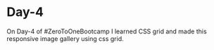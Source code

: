 # Day-4

On Day-4 of #ZeroToOneBootcamp I learned CSS grid and made this responsive image gallery using css grid.

